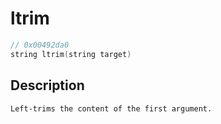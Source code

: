 # ltrim
```c
// 0x00492da0
string ltrim(string target)
```
## Description
```
Left-trims the content of the first argument.
```
